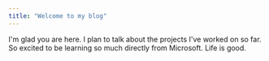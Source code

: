 ```yaml
---
title: "Welcome to my blog"
---
```


I'm glad you are here. I plan to talk about the projects I've worked on so far. 
So excited to be learning so much directly from Microsoft. Life is good. 
